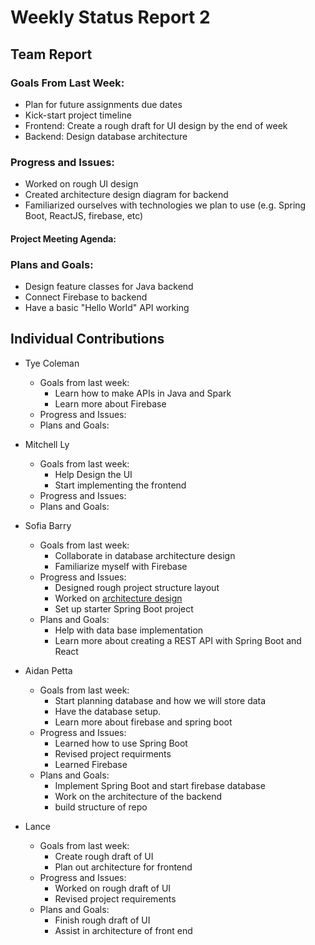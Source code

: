 # Weekly Status Report 2

## Team Report

### Goals From Last Week:
* Plan for future assignments due dates
* Kick-start project timeline
* Frontend: Create a rough draft for UI design by the end of week
* Backend: Design database architecture

### Progress and Issues:
* Worked on rough UI design
* Created architecture design diagram for backend
* Familiarized ourselves with technologies we plan to use (e.g. Spring Boot, ReactJS, firebase, etc)

 #### Project Meeting Agenda:



### Plans and Goals:
* Design feature classes for Java backend
* Connect Firebase to backend
* Have a basic "Hello World" API working



## Individual Contributions

* Tye Coleman
  * Goals from last week:
     - Learn how to make APIs in Java and Spark
     - Learn more about Firebase
  * Progress and Issues:
  * Plans and Goals:
        
* Mitchell Ly
    * Goals from last week:
      - Help Design the UI 
      - Start implementing the frontend 
    * Progress and Issues: 
    * Plans and Goals: 
* Sofia Barry
    * Goals from last week:
      -  Collaborate in database architecture design
      -  Familiarize myself with Firebase 
    * Progress and Issues:
      - Designed rough project structure layout
      - Worked on [architecture design](https://docs.google.com/document/d/1uV9L6eqc23ACV5CavqJpV2Ehi9OB4-VOD54nmRmP57U/edit?usp=sharing)
      - Set up starter Spring Boot project
    * Plans and Goals:
      - Help with data base implementation
      - Learn more about creating a REST API with Spring Boot and React
* Aidan Petta
    * Goals from last week:
       - Start planning database and how we will store data
       - Have the database setup.
       - Learn more about firebase and spring boot
    * Progress and Issues: 
        - Learned how to use Spring Boot
        - Revised project requirments
        - Learned Firebase
    * Plans and Goals: 
        - Implement Spring Boot and start firebase database
        - Work on the architecture of the backend
        - build structure of repo
* Lance
    * Goals from last week:
      -  Create rough draft of UI
      -  Plan out architecture for frontend
    * Progress and Issues:
      -  Worked on rough draft of UI
      -  Revised project requirements
    * Plans and Goals:
      - Finish rough draft of UI
      - Assist in architecture of front end
